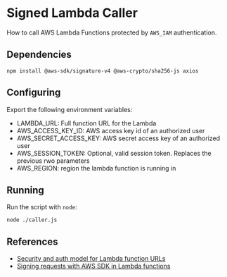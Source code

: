 # Signed Lambda Caller

How to call AWS Lambda Functions protected by `AWS_IAM` authentication.

## Dependencies

```shell
npm install @aws-sdk/signature-v4 @aws-crypto/sha256-js axios
```

## Configuring

Export the following environment variables:

* LAMBDA_URL: Full function URL for the Lambda
* AWS_ACCESS_KEY_ID: AWS access key id of an authorized user
* AWS_SECRET_ACCESS_KEY: AWS secret access key of an authorized user
* AWS_SESSION_TOKEN: Optional, valid session token. Replaces the previous rwo
    parameters
* AWS_REGION: region the lambda function is running in

## Running

Run the script with `node`:

```shell
node ./caller.js
```

## References

* [Security and auth model for Lambda function URLs](https://docs.aws.amazon.com/lambda/latest/dg/urls-auth.html)
* [Signing requests with AWS SDK in Lambda functions](https://dev.to/aws-builders/signing-requests-with-aws-sdk-in-lambda-functions-476)
